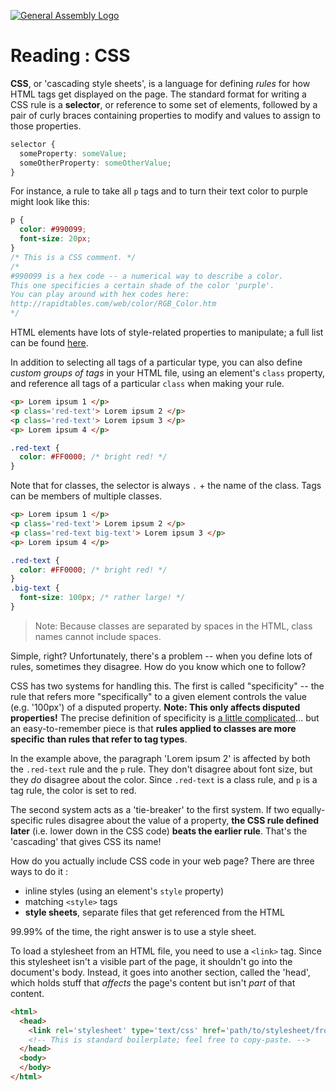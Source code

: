 [![General Assembly Logo](https://camo.githubusercontent.com/1a91b05b8f4d44b5bbfb83abac2b0996d8e26c92/687474703a2f2f692e696d6775722e636f6d2f6b6538555354712e706e67)](https://generalassemb.ly/)

# Reading : CSS

**CSS**, or 'cascading style sheets', is a language for defining _rules_ for
how HTML tags get displayed on the page.
The standard format for writing a CSS rule is a **selector**,
or reference to some set of elements,
followed by a pair of curly braces containing properties to modify and
values to assign to those properties.

```css
selector {
  someProperty: someValue;
  someOtherProperty: someOtherValue;
}
```

For instance, a rule to take all `p` tags and to turn their text color to purple
might look like this:

```css
p {
  color: #990099;
  font-size: 20px;
}
/* This is a CSS comment. */
/*
#990099 is a hex code -- a numerical way to describe a color.
This one specificies a certain shade of the color 'purple'.
You can play around with hex codes here:
http://rapidtables.com/web/color/RGB_Color.htm
*/
```

HTML elements have lots of style-related properties to manipulate;
a full list can be found [here](http://www.w3schools.com/cssref/).

In addition to selecting all tags of a particular type,
you can also define _custom groups of tags_ in your HTML file,
using an element's `class` property, and reference all tags of
a particular `class` when making your rule.

```html
<p> Lorem ipsum 1 </p>
<p class='red-text'> Lorem ipsum 2 </p>
<p class='red-text'> Lorem ipsum 3 </p>
<p> Lorem ipsum 4 </p>
```

```css
.red-text {
  color: #FF0000; /* bright red! */
}
```

Note that for classes, the selector is always `.` + the name of the class.
Tags can be members of multiple classes.

```html
<p> Lorem ipsum 1 </p>
<p class='red-text'> Lorem ipsum 2 </p>
<p class='red-text big-text'> Lorem ipsum 3 </p>
<p> Lorem ipsum 4 </p>
```

```css
.red-text {
  color: #FF0000; /* bright red! */
}
.big-text {
  font-size: 100px; /* rather large! */
}
```

> Note: Because classes are separated by spaces in the HTML, class names cannot
> include spaces.

Simple, right? Unfortunately, there's a problem -- when you define
lots of rules, sometimes they disagree. How do you know which one to follow?

CSS has two systems for handling this.
The first is called "specificity" -- the rule that refers more "specifically"
to a given element controls the value (e.g. '100px') of a disputed property.
**Note: This only affects disputed properties!**
The precise definition of specificity is [a little complicated](https://specificity.keegan.st/)...
but an easy-to-remember piece is that
**rules applied to classes are more specific**
**than rules that refer to tag types**.

In the example above, the paragraph 'Lorem ipsum 2' is affected by both the
`.red-text` rule and the `p` rule. They don't disagree about font size, but they
_do_ disagree about the color. Since `.red-text` is a class rule, and `p` is a
tag rule, the color is set to red.

The second system acts as a 'tie-breaker' to the first system.
If two equally-specific rules disagree about the value of a property,
**the CSS rule defined later** (i.e. lower down in the CSS code)
**beats the earlier rule**.
That's the 'cascading' that gives CSS its name!

How do you actually include CSS code in your web page? There are three ways to
do it :

-   inline styles (using an element's `style` property)
-   matching `<style>` tags
-   **style sheets**, separate files that get referenced from the HTML

99.99% of the time, the right answer is to use a style sheet.

To load a stylesheet from an HTML file, you need to use a `<link>` tag.
Since this stylesheet isn't a visible part of the page, it shouldn't go into the
document's body. Instead, it goes into another section, called the 'head', which
holds stuff that _affects_ the page's content but isn't _part_ of that content.

```html
<html>
  <head>
    <link rel='stylesheet' type='text/css' href='path/to/stylesheet/from/html'>
    <!-- This is standard boilerplate; feel free to copy-paste. -->
  </head>
  <body>
  </body>
</html>
```
